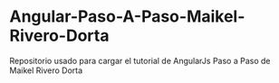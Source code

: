 # Angular-Paso-A-Paso-Maikel-Rivero-Dorta
Repositorio usado para cargar el tutorial de AngularJs Paso a Paso de Maikel Rivero Dorta
